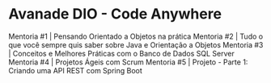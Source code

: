 # Avanade DIO - Code Anywhere 

Mentoria #1 | Pensando Orientado a Objetos na prática
Mentoria #2 | Tudo o que você sempre quis saber sobre Java e Orientação a Objetos 
Mentoria #3 | Conceitos e Melhores Práticas com o Banco de Dados SQL Server
Mentoria #4 | Projetos Ágeis com Scrum
Mentoria #5 | Projeto - Parte 1: Criando uma API REST com Spring Boot 
